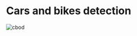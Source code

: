 # Cars and bikes detection



![cbod](https://user-images.githubusercontent.com/66699401/234954998-8514e3a5-41a6-4303-ae3b-19cc5b835d71.png)

